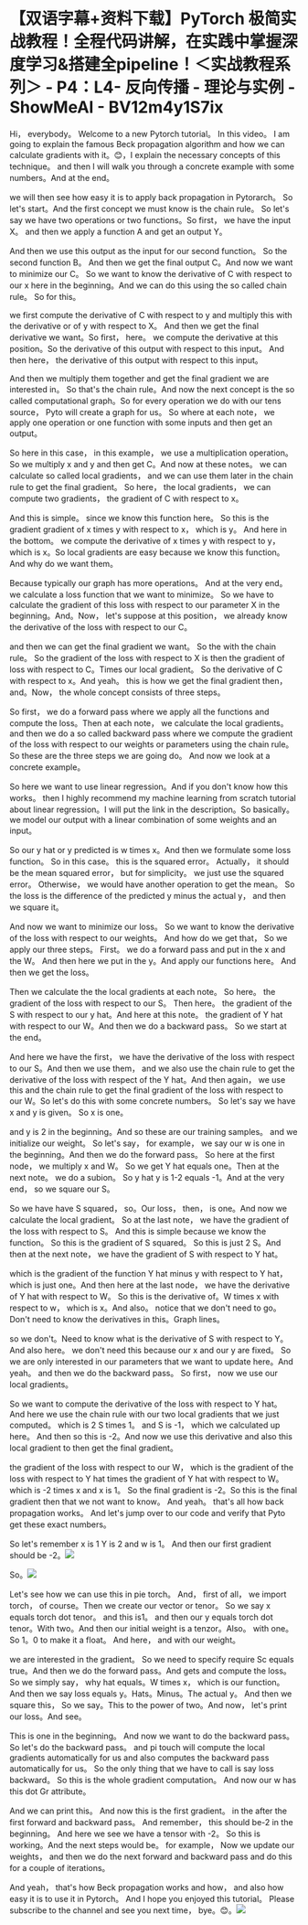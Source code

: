 # 【双语字幕+资料下载】PyTorch 极简实战教程！全程代码讲解，在实践中掌握深度学习&搭建全pipeline！＜实战教程系列＞ - P4：L4- 反向传播 - 理论与实例 - ShowMeAI - BV12m4y1S7ix

Hi， everybody。 Welcome to a new Pytorch tutorial。 In this video。 I am going to explain the famous Beck propagation algorithm and how we can calculate gradients with it。😊，I explain the necessary concepts of this technique。 and then I will walk you through a concrete example with some numbers。And at the end。

 we will then see how easy it is to apply back propagation in Pytorarch。 So let's start。And the first concept we must know is the chain rule。 So let's say we have two operations or two functions。So first， we have the input X。 and then we apply a function A and get an output Y。

 And then we use this output as the input for our second function。 So the second function B。 And then we get the final output C。And now we want to minimize our C。 So we want to know the derivative of C with respect to our x here in the beginning。And we can do this using the so called chain rule。 So for this。

 we first compute the derivative of C with respect to y and multiply this with the derivative or of y with respect to X。 And then we get the final derivative we want。So first， here。 we compute the derivative at this position。So the derivative of this output with respect to this input。 And then here， the derivative of this output with respect to this input。

 And then we multiply them together and get the final gradient we are interested in。 So that's the chain rule。And now the next concept is the so called computational graph。So for every operation we do with our tens source， Pyto will create a graph for us。 So where at each note， we apply one operation or one function with some inputs and then get an output。

So here in this case， in this example， we use a multiplication operation。 So we multiply x and y and then get C。And now at these notes。 we can calculate so called local gradients， and we can use them later in the chain rule to get the final gradient。 So here， the local gradients， we can compute two gradients， the gradient of C with respect to x。

 And this is simple。 since we know this function here。 So this is the gradient gradient of x times y with respect to x， which is y。 And here in the bottom。 we compute the derivative of x times y with respect to y， which is x。So local gradients are easy because we know this function。 And why do we want them。

 Because typically our graph has more operations。 And at the very end。 we calculate a loss function that we want to minimize。 So we have to calculate the gradient of this loss with respect to our parameter X in the beginning。And。Now， let's suppose at this position， we already know the derivative of the loss with respect to our C。

 and then we can get the final gradient we want。 So the with the chain rule。 So the gradient of the loss with respect to X is then the gradient of loss with respect to C。Times our local gradient。 So the derivative of C with respect to x。And yeah。 this is how we get the final gradient then， and。Now， the whole concept consists of three steps。

 So first， we do a forward pass where we apply all the functions and compute the loss。Then at each note， we calculate the local gradients。 and then we do a so called backward pass where we compute the gradient of the loss with respect to our weights or parameters using the chain rule。So these are the three steps we are going do。 And now we look at a concrete example。

 So here we want to use linear regression。And if you don't know how this works。 then I highly recommend my machine learning from scratch tutorial about linear regression。I will put the link in the description。So basically。 we model our output with a linear combination of some weights and an input。

 So our y hat or y predicted is w times x。And then we formulate some loss function。 So in this case。 this is the squared error。 Actually， it should be the mean squared error， but for simplicity。 we just use the squared error。 Otherwise， we would have another operation to get the mean。 So the loss is the difference of the predicted y minus the actual y， and then we square it。

And now we want to minimize our loss。 So we want to know the derivative of the loss with respect to our weights。 And how do we get that， So we apply our three steps。 First。 we do a forward pass and put in the x and the W。 And then here we put in the y。And apply our functions here。 And then we get the loss。

 Then we calculate the the local gradients at each note。 So here。 the gradient of the loss with respect to our S。 Then here。 the gradient of the S with respect to our y hat。And here at this note。 the gradient of Y hat with respect to our W。And then we do a backward pass。 So we start at the end。

 And here we have the first， we have the derivative of the loss with respect to our S。And then we use them， and we also use the chain rule to get the derivative of the loss with respect of the Y hat。And then again， we use this and the chain rule to get the final gradient of the loss with respect to our W。So let's do this with some concrete numbers。 So let's say we have x and y is given。 So x is  one。

 and y is 2 in the beginning。And so these are our training samples。 and we initialize our weight。 So let's say， for example， we say our w is one in the beginning。And then we do the forward pass。 So here at the first node， we multiply x and W。 So we get Y hat equals one。Then at the next note。 we do a subion。 So y hat y is 1-2 equals -1。And at the very end， so we square our S。

 So we have have S squared， so。Our loss， then， is one。And now we calculate the local gradient。 So at the last note， we have the gradient of the loss with respect to S。 And this is simple because we know the function。 So this is the gradient of S squared。 So this is just 2 S。And then at the next note， we have the gradient of S with respect to Y hat。

 which is the gradient of the function Y hat minus y with respect to Y hat， which is just one。And then here at the last node， we have the derivative of Y hat with respect to W。 So this is the derivative of。W times x with respect to w， which is x。And also。 notice that we don't need to go。 Don't need to know the derivatives in this。Graph lines。

 so we don't。Need to know what is the derivative of S with respect to Y。 And also here。 we don't need this because our x and our y are fixed。 So we are only interested in our parameters that we want to update here。And yeah。 and then we do the backward pass。 So first， now we use our local gradients。

So we want to compute the derivative of the loss with respect to Y hat。 And here we use the chain rule with our two local gradients that we just computed。 which is 2 S times 1。 and S is -1， which we calculated up here。 And then so this is  -2。And now we use this derivative and also this local gradient to then get the final gradient。

 the gradient of the loss with respect to our W， which is the gradient of the loss with respect to Y hat times the gradient of Y hat with respect to W。 which is -2 times x and x is 1。 So the final gradient is -2。So this is the final gradient then that we not want to know。 And yeah。 that's all how back propagation works。 And let's jump over to our code and verify that Pyto get these exact numbers。

 So let's remember x is 1 Y is 2 and w is 1。 And then our first gradient should be -2。![](img/84bf83ae2a8c01617b4cf06b2bc402cb_1.png)

So。![](img/84bf83ae2a8c01617b4cf06b2bc402cb_3.png)

Let's see how we can use this in pie torch。 And， first of all， we import torch， of course。Then we create our vector or tenor。 So we say x equals torch dot tenor。 and this is1。 and then our y equals torch dot tenor。With two。And then our initial weight is a tenzor。Also。 with one。So 1。0 to make it a float。 And here， and with our weight。

 we are interested in the gradient。 So we need to specify require Sc equals true。And then we do the forward pass。And gets and compute the loss。So we simply say， why hat equals。W times x， which is our function。 And then we say loss equals y。Hats。Minus。The actual y。 And then we square this， So we say。This to the power of two。And now， let's print our loss。And see。

This is one in the beginning。 And now we want to do the backward pass。 So let's do the backward pass。 and pi touch will compute the local gradients automatically for us and also computes the backward pass automatically for us。 So the only thing that we have to call is say loss backward。 So this is the whole gradient computation。 And now our w has this dot Gr attribute。

 And we can print this。 And now this is the first gradient。 in the after the first forward and backward pass。 And remember， this should be-2 in the beginning。 And here we see we have a tensor with -2。 So this is working。And the next steps would be。 for example， Now we update our weights， and then we do the next forward and backward pass and do this for a couple of iterations。

And yeah， that's how Beck propagation works and how， and also how easy it is to use it in Pytorch。 And I hope you enjoyed this tutorial。 Please subscribe to the channel and see you next time， bye。😊。![](img/84bf83ae2a8c01617b4cf06b2bc402cb_5.png)